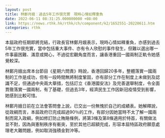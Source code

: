 ```yaml
---
layout: post
title: 林鄭月娥︰過去5年工作很充實　現時心情如釋重負
date: 2022-06-11 08:31:25.000000000 +08:00
link: https://news.rthk.hk/rthk/ch/component/k2/1652551-20220611.htm
categories: rthk
---
```


本屆政府任期即將完結，行政長官林鄭月娥表示，現時心情如釋重負，亦感到過去5年工作很充實，當中包括重大事件、亦有令人欣慰的事件發生，但難以選出哪一件事最困難、滿意或開心，不過從宏觀角度而言，讓香港重回一國兩制正軌令她感覺較深。

林鄭月娥出席本台節目《星期六問責》時說，香港回歸20多年，整體落實一國兩制的工作是成功，但有一段時間無將制度鞏固，亦有部分工作在制度上未做到及認識不足，但通過中央兩大舉措，包括訂立《香港國安法》及完善選舉制度，令全面貫徹落實一國兩制，有了基礎，但過去3年，經濟民生工作因新冠疫情受到影響，她感到比較可惜。

林鄭月娥日前在立法會答問會上說，已交出一份無愧於自己的成績表。她解釋說，從政綱而言，本屆政府已完成超過90％的工作，有部分因她當時不太了解一國兩制而寫入政綱，例如修訂防止賄賂條例，將第3條及第8條適用於特首，有關做法並不對，因為與憲制秩序有衝突，至於其他已超額完成，形容本屆特區政府願意處理老大難問題，例如取消強積金對沖等。
